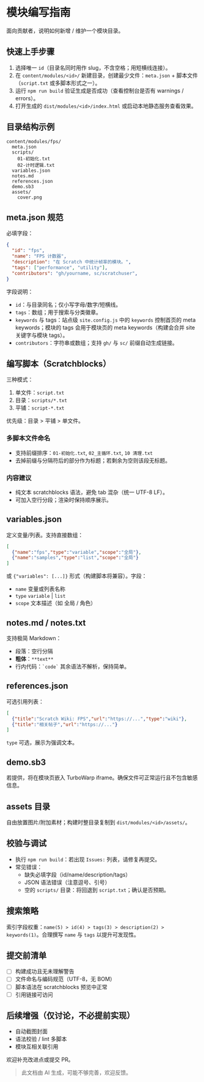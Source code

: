 # 模块编写指南

面向贡献者，说明如何新增 / 维护一个模块目录。

## 快速上手步骤
1. 选择唯一 `id`（目录名同时用作 slug，不含空格；用短横线连接）。
2. 在 `content/modules/<id>/` 新建目录，创建最少文件：`meta.json` + 脚本文件（`script.txt` 或多脚本形式之一）。
3. 运行 `npm run build` 验证生成是否成功（查看控制台是否有 warnings / errors）。
4. 打开生成的 `dist/modules/<id>/index.html` 或启动本地静态服务查看效果。

## 目录结构示例
```
content/modules/fps/
  meta.json
  scripts/
    01-初始化.txt
    02-计时逻辑.txt
  variables.json
  notes.md
  references.json
  demo.sb3
  assets/
    cover.png
```

## meta.json 规范
必填字段：
```json
{
  "id": "fps",
  "name": "FPS 计数器",
  "description": "在 Scratch 中统计帧率的模块。",
  "tags": ["performance", "utility"],
  "contributors": "gh/yourname, sc/scratchuser",
}
```
字段说明：
- `id`：与目录同名；仅小写字母/数字/短横线。
- `tags`：数组；用于搜索与分类徽章。
- `keywords` 与 tags：站点级 `site.config.js` 中的 `keywords` 控制首页的 meta keywords；模块的 tags 会用于模块页的 meta keywords（构建会合并 site 关键字与模块 tags）。
- `contributors`：字符串或数组；支持 `gh/` 与 `sc/` 前缀自动生成链接。

## 编写脚本（Scratchblocks）
三种模式：
1. 单文件：`script.txt`
2. 目录：`scripts/*.txt`
3. 平铺：`script-*.txt`

优先级：目录 > 平铺 > 单文件。

### 多脚本文件命名
- 支持前缀排序：`01-初始化.txt`, `02_主循环.txt`, `10 清理.txt`
- 去掉前缀与分隔符后的部分作为标题；若剩余为空则该段无标题。

### 内容建议
- 纯文本 scratchblocks 语法，避免 tab 混杂（统一 UTF-8 LF）。
- 可加入空行分段；渲染时保持顺序展示。

## variables.json
定义变量/列表。支持直接数组：
```json
[
  {"name":"fps","type":"variable","scope":"全局"},
  {"name":"samples","type":"list","scope":"全局"}
]
```
或 `{"variables": [...]}` 形式（构建脚本将兼容）。字段：
- `name` 变量或列表名称
- `type` `variable` | `list`
- `scope` 文本描述（如 全局 / 角色）

## notes.md / notes.txt
支持极简 Markdown：
- 段落：空行分隔
- **粗体**：`**text**`
- 行内代码：`` `code` ``
其余语法不解析，保持简单。

## references.json
可选引用列表：
```json
[
  {"title":"Scratch Wiki: FPS","url":"https://...","type":"wiki"},
  {"title":"相关帖子","url":"https://..."}
]
```
`type` 可选，展示为强调文本。

## demo.sb3
若提供，将在模块页嵌入 TurboWarp iframe。确保文件可正常运行且不包含敏感信息。

## assets 目录
自由放置图片/附加素材；构建时整目录复制到 `dist/modules/<id>/assets/`。

## 校验与调试
- 执行 `npm run build`：若出现 `Issues:` 列表，请修复再提交。
- 常见错误：
  - 缺失必填字段（id/name/description/tags）
  - JSON 语法错误（注意逗号、引号）
  - 空的 `scripts/` 目录：将回退到 `script.txt`；确认是否预期。

## 搜索策略
索引字段权重：`name(5) > id(4) > tags(3) > description(2) > keywords(1)`。合理撰写 `name` 与 `tags` 以提升可发现性。

## 提交前清单
- [ ] 构建成功且无未理解警告
- [ ] 文件命名与编码规范（UTF-8，无 BOM）
- [ ] 脚本语法在 scratchblocks 预览中正常
- [ ] 引用链接可访问

## 后续增强（仅讨论，不必提前实现）
- 自动截图封面
- 语法校验 / lint 多脚本
- 模块互相关联引用

欢迎补充改进点或提交 PR。

> 此文档由 AI 生成，可能不够完善，欢迎反馈。
